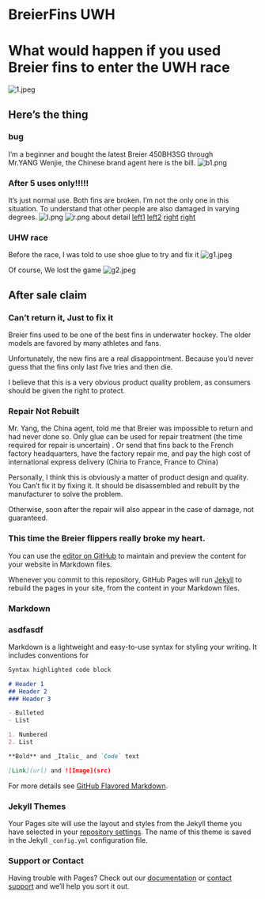 # BreierFins UWH

# What would happen if you used **Breier** fins to enter the UWH race
![1.jpeg](img/1.jpeg)

## Here’s the thing

### bug

I’m a beginner and bought the latest Breier 450BH3SG through Mr.YANG Wenjie, the Chinese brand agent
here is the bill.
![b1.png](img/b1.png)

### After 5 uses only!!!!!

It’s just normal use. Both fins are broken. I’m not the only one in this situation. To understand that other people are also damaged in varying degrees.
![l.png](img/l.png)
![r.png](img/r.png)
about detail
[left1](img/l1.jpg)
[left2](img/l2.jpg)
[right](img/r1.jpg)
[right](img/r2.jpg)

### UHW race

Before the race, I was told to use shoe glue to try and fix it
![g1.jpeg](img/g1.jpeg)

Of course, We lost the game
![g2.jpeg](img/g2.jpeg)

## After sale claim

### Can’t return it,  Just to fix it
Breier fins used to be one of the best fins in underwater hockey. The older models are favored by many athletes and fans.

Unfortunately, the new fins are a real disappointment. Because you’d never guess that the fins only last five tries and then die.

I believe that this is a very obvious product quality problem, as consumers should be given the right to protect.

### Repair Not Rebuilt
Mr. Yang, the China agent, told me that Breier was impossible to return and had never done so. Only glue can be used for repair treatment (the time required for repair is uncertain) . Or send that fins back to the French factory headquarters, have the factory repair me, and pay the high cost of international express delivery (China to France, France to China)

Personally, I think this is obviously a matter of product design and quality. You Can’t fix it by fixing it. It should be disassembled and rebuilt by the manufacturer to solve the problem.

Otherwise, soon after the repair will also appear in the case of damage, not guaranteed.

### This time the Breier flippers really broke my heart.




You can use the [editor on GitHub](https://github.com/sslmay/sslmay.GitHub.io/edit/main/index.md) to maintain and preview the content for your website in Markdown files.

Whenever you commit to this repository, GitHub Pages will run [Jekyll](https://jekyllrb.com/) to rebuild the pages in your site, from the content in your Markdown files.

### Markdown

### asdfasdf
Markdown is a lightweight and easy-to-use syntax for styling your writing. It includes conventions for

```markdown
Syntax highlighted code block

# Header 1
## Header 2
### Header 3

- Bulleted
- List

1. Numbered
2. List

**Bold** and _Italic_ and `Code` text

[Link](url) and ![Image](src)
```

For more details see [GitHub Flavored Markdown](https://guides.github.com/features/mastering-markdown/).

### Jekyll Themes

Your Pages site will use the layout and styles from the Jekyll theme you have selected in your [repository settings](https://github.com/sslmay/sslmay.GitHub.io/settings). The name of this theme is saved in the Jekyll `_config.yml` configuration file.

### Support or Contact

Having trouble with Pages? Check out our [documentation](https://docs.github.com/categories/github-pages-basics/) or [contact support](https://support.github.com/contact) and we’ll help you sort it out.
